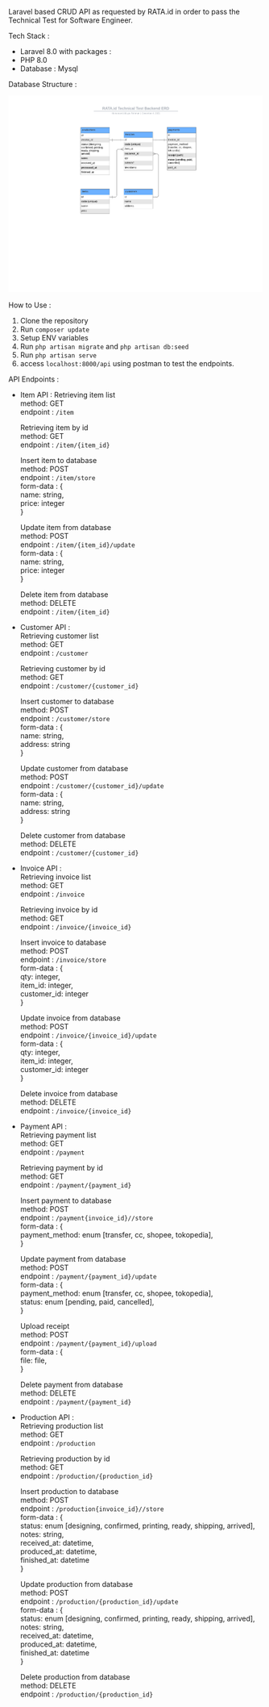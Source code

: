 Laravel based CRUD API as requested by RATA.id in order to pass the Technical Test for Software Engineer.

Tech Stack :

- Laravel 8.0 with packages :
- PHP 8.0
- Database : Mysql

Database Structure :

![erd](./erd.png?raw=true "Entity Relationship Diagram")

How to Use : 

1. Clone the repository
2. Run ```composer update```
3. Setup ENV variables
4. Run ```php artisan migrate``` and ```php artisan db:seed```
5. Run ```php artisan serve```
6. access ```localhost:8000/api``` using postman to test the endpoints.

API Endpoints :

- Item API :
    Retrieving item list <br/>
        method: GET <br/>
        endpoint : ```/item``` <br/>
    
    Retrieving item by id <br/>
        method: GET <br/>
        endpoint : ```/item/{item_id}``` <br/>

    Insert item to database <br/>
        method: POST <br/>
        endpoint : ```/item/store``` <br/>
        form-data : { <br/>
            name: string, <br/>
            price: integer <br/>
        } <br/>

    Update item from database <br/>
        method: POST <br/>
        endpoint : ```/item/{item_id}/update``` <br/>
        form-data : { <br/>
            name: string, <br/>
            price: integer <br/>
        } <br/>
 
    Delete item from database <br/>
        method: DELETE <br/>
        endpoint : ```/item/{item_id}``` <br/>

- Customer API : <br/>
    Retrieving customer list <br/>
        method: GET <br/>
        endpoint : ```/customer``` <br/>
    
    Retrieving customer by id <br/>
        method: GET <br/>
        endpoint : ```/customer/{customer_id}``` <br/>

    Insert customer to database <br/>
        method: POST <br/>
        endpoint : ```/customer/store``` <br/>
        form-data : { <br/>
            name: string, <br/>
            address: string <br/>
        } <br/>

    Update customer from database <br/>
        method: POST <br/>
        endpoint : ```/customer/{customer_id}/update``` <br/>
        form-data : { <br/>
            name: string, <br/>
            address: string <br/>
        }

    Delete customer from database <br/>
        method: DELETE <br/>
        endpoint : ```/customer/{customer_id}``` <br/>

- Invoice API : <br/>
    Retrieving invoice list <br/>
        method: GET <br/>
        endpoint : ```/invoice``` <br/>
     
    Retrieving invoice by id <br/>
        method: GET <br/>
        endpoint : ```/invoice/{invoice_id}``` <br/>

    Insert invoice to database  <br/>
        method: POST <br/>
        endpoint : ```/invoice/store``` <br/>
        form-data : { <br/>
            qty: integer, <br/>
            item_id: integer, <br/>
            customer_id: integer <br/>
        } <br/>

    Update invoice from database <br/>
        method: POST <br/>
        endpoint : ```/invoice/{invoice_id}/update``` <br/>
        form-data : { <br/>
            qty: integer, <br/>
            item_id: integer, <br/>
            customer_id: integer <br/>
        } <br/>

    Delete invoice from database <br/>
        method: DELETE <br/>
        endpoint : ```/invoice/{invoice_id}``` <br/>

- Payment API :<br/> 
    Retrieving payment list <br/>
        method: GET <br/>
        endpoint : ```/payment``` <br/>
    
    Retrieving payment by id <br/>
        method: GET <br/>
        endpoint : ```/payment/{payment_id}``` <br/>

    Insert payment to database <br/>
        method: POST <br/>
        endpoint : ```/payment{invoice_id}//store``` <br/>
        form-data : {<br/>
            payment_method: enum [transfer, cc, shopee, tokopedia],  <br/>
        } <br/>

    Update payment from database <br/>
        method: POST <br/>
        endpoint : ```/payment/{payment_id}/update``` <br/>
        form-data : { <br/>
            payment_method: enum [transfer, cc, shopee, tokopedia], <br/>
            status: enum [pending, paid, cancelled], <br/>
        } <br/>

    Upload receipt <br/>
        method: POST <br/>
        endpoint : ```/payment/{payment_id}/upload``` <br/>
        form-data : { <br/>
            file: file, <br/>
        } <br/>
 
    Delete payment from database <br/>
        method: DELETE <br/>
        endpoint : ```/payment/{payment_id}```<br/>

- Production API : <br/>
    Retrieving production list <br/>
        method: GET <br/>
        endpoint : ```/production``` <br/>
    
    Retrieving production by id <br/>
        method: GET <br/>
        endpoint : ```/production/{production_id}``` <br/>

    Insert production to database<br/>
        method: POST <br/>
        endpoint : ```/production{invoice_id}//store``` <br/>
        form-data : { <br/>
            status: enum [designing, confirmed, printing, ready, shipping, arrived], <br/>
            notes: string, <br/>
            received_at: datetime, <br/>
            produced_at: datetime, <br/>
            finished_at: datetime <br/>
        } <br/>

    Update production from database <br/>
        method: POST<br/>
        endpoint : ```/production/{production_id}/update``` <br/>
        form-data : { <br/>
            status: enum [designing, confirmed, printing, ready, shipping, arrived], <br/>
            notes: string, <br/>
            received_at: datetime, <br/>
            produced_at: datetime, <br/>
            finished_at: datetime <br/>
        } <br/>

    Delete production from database <br/> 
        method: DELETE <br/>
        endpoint : ```/production/{production_id}``` <br/>


